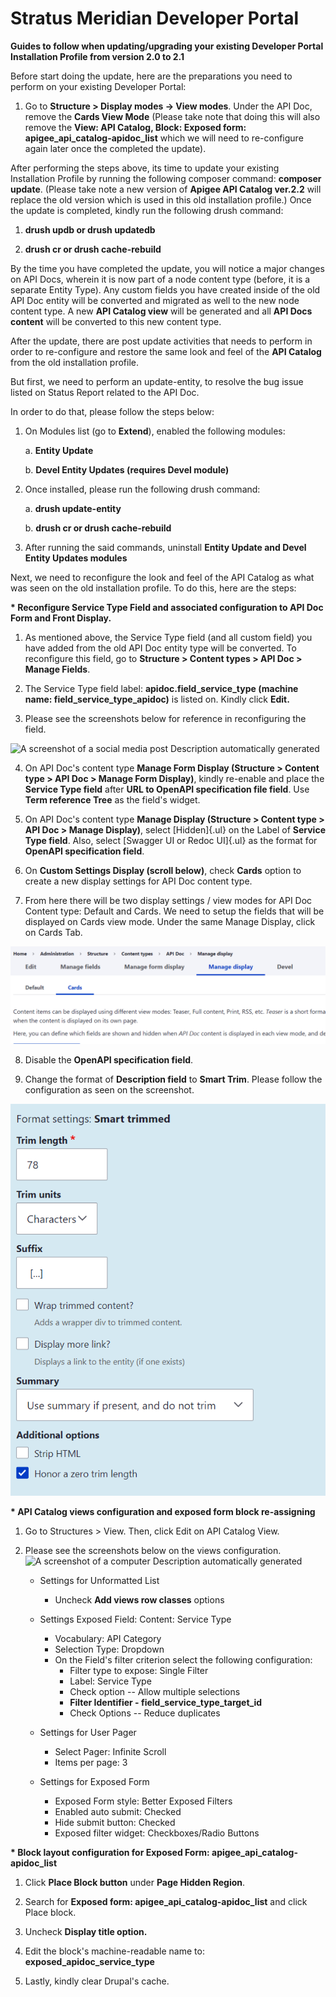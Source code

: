 Stratus Meridian Developer Portal
=================================

**Guides to follow when updating/upgrading your existing Developer
Portal Installation Profile from version 2.0 to 2.1**

Before start doing the update, here are the preparations you need to
perform on your existing Developer Portal:

1.  Go to **Structure \> Display modes -\> View modes**. Under the API
    Doc, remove the **Cards View Mode** (Please take note that doing
    this will also remove the **View: API Catalog, Block: Exposed form:
    apigee_api_catalog-apidoc_list** which we will need to re-configure
    again later once the completed the update).

After performing the steps above, its time to update your existing
Installation Profile by running the following composer command:
**composer update**. (Please take note a new version of **Apigee API
Catalog ver.2.2** will replace the old version which is used in this old
installation profile.) Once the update is completed, kindly run the
following drush command:

1.  **drush updb or drush updatedb**

2.  **drush cr or drush cache-rebuild**

By the time you have completed the update, you will notice a major
changes on API Docs, wherein it is now part of a node content type
(before, it is a separate Entity Type). Any custom fields you have
created inside of the old API Doc entity will be converted and migrated
as well to the new node content type. A new **API Catalog view** will be
generated and all **API Docs content** will be converted to this new
content type.

After the update, there are post update activities that needs to perform
in order to re-configure and restore the same look and feel of the **API
Catalog** from the old installation profile.

But first, we need to perform an update-entity, to resolve the bug issue
listed on Status Report related to the API Doc.

In order to do that, please follow the steps below:

1.  On Modules list (go to **Extend**), enabled the following modules:

    a.  **Entity Update**

    b.  **Devel Entity Updates (requires Devel module)**

2.  Once installed, please run the following drush command:

    a.  **drush update-entity**

    b.  **drush cr or drush cache-rebuild**

3.  After running the said commands, uninstall **Entity Update and Devel
    Entity Updates modules**

Next, we need to reconfigure the look and feel of the API Catalog as
what was seen on the old installation profile. To do this, here are the
steps:

**\* Reconfigure Service Type Field and associated configuration to API
Doc Form and Front Display.**

1.  As mentioned above, the Service Type field (and all custom field)
    you have added from the old API Doc entity type will be converted.
    To reconfigure this field, go to **Structure \> Content types \> API
    Doc \> Manage Fields**.

2.  The Service Type field label: **apidoc.field_service_type (machine
    name: field_service_type_apidoc)** is listed on. Kindly click
    **Edit.**

3.  Please see the screenshots below for reference in reconfiguring the
    field.

![A screenshot of a social media post Description automatically
generated](.//media/image1.png)

4.  On API Doc's content type **Manage Form Display (Structure \>
    Content type \> API Doc \> Manage Form Display)**, kindly re-enable
    and place the **Service Type field** after **URL to OpenAPI
    specification file field**. Use **Term reference Tree** as the
    field's widget.

5.  On API Doc's content type **Manage Display (Structure \> Content
    type \> API Doc \> Manage Display)**, select [Hidden]{.ul} on the
    Label of **Service Type field**. Also, select [Swagger UI or Redoc
    UI]{.ul} as the format for **OpenAPI specification field**.

6.  On **Custom Settings Display (scroll below)**, check **Cards**
    option to create a new display settings for API Doc content type.

7.  From here there will be two display settings / view modes for API
    Doc Content type: Default and Cards. We need to setup the fields
    that will be displayed on Cards view mode. Under the same Manage
    Display, click on Cards Tab.

![](.//media/image2.png)

8.  Disable the **OpenAPI specification field**.

9.  Change the format of **Description field** to **Smart Trim**. Please
    follow the configuration as seen on the screenshot.

![](.//media/image3.png)

**\* API Catalog views configuration and exposed form block
re-assigning**

1.  Go to Structures \> View. Then, click Edit on API Catalog View.

2.  Please see the screenshots below on the views configuration.![A
    screenshot of a computer Description automatically
    generated](.//media/image4.png)

    - Settings for Unformatted List
        - Uncheck **Add views row classes** options
    - Settings Exposed Field: Content: Service Type
        - Vocabulary: API Category
        - Selection Type: Dropdown
        - On the Field's filter criterion select the following configuration:
            - Filter type to expose: Single Filter
            - Label: Service Type
            - Check option -- Allow multiple selections
            - **Filter Identifier - field_service_type_target_id**
            - Check Options -- Reduce duplicates

    - Settings for User Pager
        - Select Pager: Infinite Scroll
        - Items per page: 3
    - Settings for Exposed Form
        - Exposed Form style: Better Exposed Filters
        - Enabled auto submit: Checked
        - Hide submit button: Checked
        - Exposed filter widget: Checkboxes/Radio Buttons

**\* Block layout configuration for Exposed Form:
apigee_api_catalog-apidoc_list**

1.  Click **Place Block button** under **Page Hidden Region**.

2.  Search for **Exposed form: apigee_api_catalog-apidoc_list** and click Place block.

3.  Uncheck **Display title option.**

4.  Edit the block's machine-readable name to: **exposed_apidoc_service_type**

5.  Lastly, kindly clear Drupal's cache.
